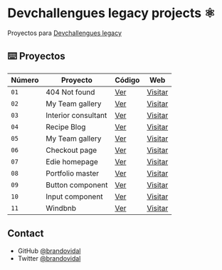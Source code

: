 # Devchallengues legacy projects ⚛️

Proyectos para [Devchallengues legacy](https://legacy.devchallenges.io/)

## ⌨️ Proyectos

| Número | Proyecto            | Código                               | Web                                                               |
| ------ | ------------------- | ------------------------------------ | ----------------------------------------------------------------- |
| `01`   | 404 Not found       | [Ver](projects/404-not-found/)       | [Visitar](https://404-not-found-devchallengeio.netlify.app//)     |
| `02`   | My Team gallery     | [Ver](projects/my-gallery-page/)     | [Visitar](https://my-gallery-page-devchallengeio.netlify.app)     |
| `03`   | Interior consultant | [Ver](projects/interior-consultant/) | [Visitar](https://interior-consultant-devchallengeio.netlify.app) |
| `04`   | Recipe Blog         | [Ver](projects/recipe-page/)         | [Visitar](https://recipe-page-devchallengeio.netlify.app)         |
| `05`   | My Team gallery     | [Ver](projects/my-team-page/)        | [Visitar](https://my-team-page-devchallengeio.netlify.app)        |
| `06`   | Checkout page       | [Ver](projects/checkout-page/)       | [Visitar](https://checkout-page-devchallengeio.netlify.app)       |
| `07`   | Edie homepage       | [Ver](projects/edie-homepage/)       | [Visitar](https://edie-homepage-devchallengeio.netlify.app)       |
| `08`   | Portfolio master    | [Ver](projects/portfolio-master/)    | [Visitar](https://portfolio-master-devchallengeio.netlify.app)    |
| `09`   | Button component    | [Ver](projects/button-component/)    | [Visitar](https://button-component-devchallengeio.netlify.app)    |
| `10`   | Input component     | [Ver](projects/input-component/)     | [Visitar](https://input-component-devchallengeio.netlify.app)     |
| `11`   | Windbnb             | [Ver](projects/windbnb/)             | [Visitar](https://windbnb-devchallengeio.netlify.app)             |

## Contact

- GitHub [@brandovidal](https://github.com/brandovidal)
- Twitter [@brandovidal](https://twitter.com/_brandovidal)
